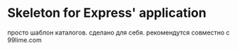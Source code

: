 Skeleton for Express' application
=======================

просто шаблон каталогов. сделано для себя.
рекомендутся совместно с 99lime.com